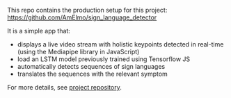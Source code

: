 This repo contains the production setup for this project: https://github.com/AmElmo/sign_language_detector

It is a simple app that:
- displays a live video stream with holistic keypoints detected in real-time (using the Mediapipe library in JavaScript)
- load an LSTM model previously trained using Tensorflow JS
- automatically detects sequences of sign languages
- translates the sequences with the relevant symptom


For more details, see [project repository](https://github.com/AmElmo/sign_language_detector).
